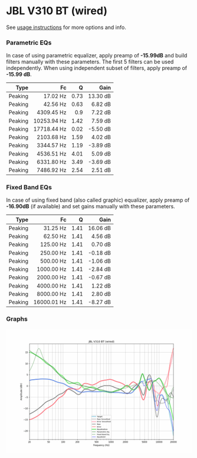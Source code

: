 # JBL V310 BT (wired)
See [usage instructions](https://github.com/jaakkopasanen/AutoEq#usage) for more options and info.

### Parametric EQs
In case of using parametric equalizer, apply preamp of **-15.99dB** and build filters manually
with these parameters. The first 5 filters can be used independently.
When using independent subset of filters, apply preamp of **-15.99 dB**.

| Type    | Fc          |    Q | Gain     |
|--------:|------------:|-----:|---------:|
| Peaking | 17.02 Hz    | 0.73 | 13.30 dB |
| Peaking | 42.56 Hz    | 0.63 | 6.82 dB  |
| Peaking | 4309.45 Hz  | 0.9  | 7.22 dB  |
| Peaking | 10253.94 Hz | 1.42 | 7.59 dB  |
| Peaking | 17718.44 Hz | 0.02 | -5.50 dB |
| Peaking | 2103.68 Hz  | 1.59 | 4.02 dB  |
| Peaking | 3344.57 Hz  | 1.19 | -3.89 dB |
| Peaking | 4536.51 Hz  | 4.01 | 5.09 dB  |
| Peaking | 6331.80 Hz  | 3.49 | -3.69 dB |
| Peaking | 7486.92 Hz  | 2.54 | 2.51 dB  |

### Fixed Band EQs
In case of using fixed band (also called graphic) equalizer, apply preamp of **-16.90dB**
(if available) and set gains manually with these parameters.

| Type    | Fc          |    Q | Gain     |
|--------:|------------:|-----:|---------:|
| Peaking | 31.25 Hz    | 1.41 | 16.06 dB |
| Peaking | 62.50 Hz    | 1.41 | 4.56 dB  |
| Peaking | 125.00 Hz   | 1.41 | 0.70 dB  |
| Peaking | 250.00 Hz   | 1.41 | -0.18 dB |
| Peaking | 500.00 Hz   | 1.41 | -1.06 dB |
| Peaking | 1000.00 Hz  | 1.41 | -2.84 dB |
| Peaking | 2000.00 Hz  | 1.41 | -0.67 dB |
| Peaking | 4000.00 Hz  | 1.41 | 1.22 dB  |
| Peaking | 8000.00 Hz  | 1.41 | 2.80 dB  |
| Peaking | 16000.01 Hz | 1.41 | -8.27 dB |

### Graphs
![](./JBL%20V310%20BT%20(wired).png)